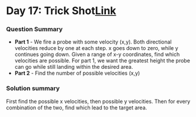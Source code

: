 # Day 17: Trick Shot[Link](https://adventofcode.com/2021/day/17)

### Question Summary
- **Part 1** - We fire a probe with some velocity (x,y). Both directional velocities reduce by one at each step. x goes down to zero, while y continues going down. Given a range of x-y coordinates, find which velocities are possible. For part 1, we want the greatest height the probe can go while still landing within the desired area.  
- **Part 2** - Find the number of possible velocities (x,y)

### Solution summary 

First find the possible x velocities, then possible y velocities. Then for every combination of the two, find which lead to the target area. 
